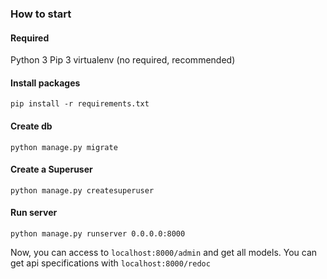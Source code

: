 ### How to start

#### Required

Python 3
Pip 3
virtualenv (no required, recommended)

#### Install packages

`pip install -r requirements.txt`

#### Create db

`python manage.py migrate`

#### Create a Superuser

`python manage.py createsuperuser`

#### Run server

`python manage.py runserver 0.0.0.0:8000`

Now, you can access to `localhost:8000/admin` and get all models. You can get api specifications with `localhost:8000/redoc`

